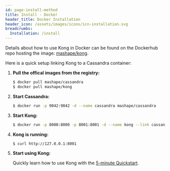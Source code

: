 ```yaml
---
id: page-install-method
title: Install - Docker
header_title: Docker Installation
header_icon: /assets/images/icons/icn-installation.svg
breadcrumbs:
  Installation: /install
---
```


Details about how to use Kong in Docker can be found on the Dockerhub repo hosting the image: [mashape/kong](https://hub.docker.com/r/mashape/kong/).

Here is a quick setup linking Kong to a Cassandra container:

1. **Pull the offical images from the registry:**

    ```bash
    $ docker pull mashape/cassandra
    $ docker pull mashape/kong
    ```

2. **Start Cassandra:**

    ```bash
    $ docker run -p 9042:9042 -d --name cassandra mashape/cassandra
    ```

3. **Start Kong:**

    ```bash
    $ docker run -p 8000:8000 -p 8001:8001 -d --name kong --link cassandra:cassandra mashape/kong
    ```

4. **Kong is running:**

    ```bash
    $ curl http://127.0.0.1:8001
    ```

6. **Start using Kong:**

    Quickly learn how to use Kong with the [5-minute Quickstart](/docs/latest/getting-started/quickstart).
